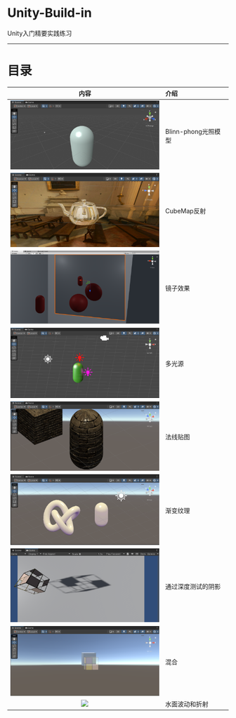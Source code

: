 # Unity-Build-in
Unity入门精要实践练习

***

# 目录

内容 | 介绍 | 
:-:|:-|
<img src="Assets\shader\Blinn-phong\Blinn-phong.png" width=350> | Blinn-phong光照模型
<img src="Assets\shader\Cubemap_reflect\res.png" width=350> | CubeMap反射
<img src="Assets\shader\Mirror\res.png" width=350> | 镜子效果
<img src="Assets\shader\Multiple_light_source\res.png" width=350> | 多光源
<img src="Assets\shader\Normal_Mapping\res.png" width=350> | 法线贴图
<img src="Assets\shader\RampTexture\Ramp.png" width=350> | 渐变纹理
<img src="Assets\shader\Shadow\AlphaTestShadow\res.png" width=350> | 通过深度测试的阴影
<img src="Assets\shader\Transparent\Blend\res.png" width=350> | 混合
<img src="Assets\shader\Water\res.gif" width=350> | 水面波动和折射

